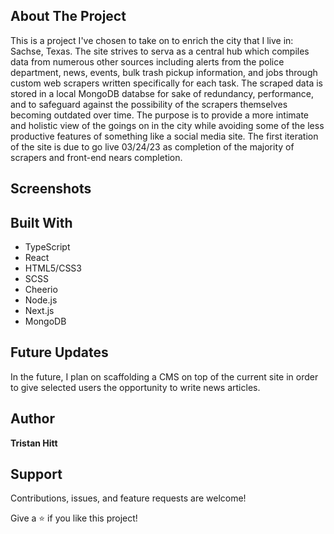 ## About The Project
This is a project I've chosen to take on to enrich the city that I live in: Sachse, Texas. The site strives to serva as a central hub which compiles data from numerous other sources including alerts from the police department, news, events, bulk trash pickup information, and jobs through custom web scrapers written specifically for each task. The scraped data is stored in a local MongoDB databse for sake of redundancy, performance, and to safeguard against the possibility of the scrapers themselves becoming outdated over time. The purpose is to provide a more intimate and holistic view of the goings on in the city while avoiding some of the less productive features of something like a social media site. The first iteration of the site is due to go live 03/24/23 as completion of the majority of scrapers and front-end nears completion.

## Screenshots

## Built With

- TypeScript
- React
- HTML5/CSS3
- SCSS
- Cheerio
- Node.js
- Next.js
- MongoDB

## Future Updates
In the future, I plan on scaffolding a CMS on top of the current site in order to give selected users the opportunity to write news articles. 

## Author

**Tristan Hitt**

## Support

Contributions, issues, and feature requests are welcome!

Give a ⭐️ if you like this project!
